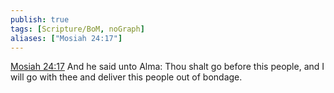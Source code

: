 ```yaml
---
publish: true
tags: [Scripture/BoM, noGraph]
aliases: ["Mosiah 24:17"]
---
```

[Mosiah 24:17](https://churchofjesuschrist.org/study/scriptures/bofm/mosiah/24?lang=eng&id=p17#p17) And he said unto Alma: Thou shalt go before this people, and I will go with thee and deliver this people out of bondage.
